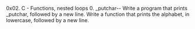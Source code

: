 0x02. C - Functions, nested loops
0. _putchar-- Write a program that prints _putchar, followed by a new line.
Write a function that prints the alphabet, in lowercase, followed by a new line.
